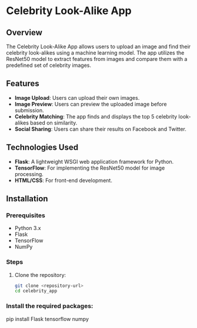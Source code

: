 # Celebrity Look-Alike App

## Overview
The Celebrity Look-Alike App allows users to upload an image and find their celebrity look-alikes using a machine learning model. The app utilizes the ResNet50 model to extract features from images and compare them with a predefined set of celebrity images.

## Features
- **Image Upload**: Users can upload their own images.
- **Image Preview**: Users can preview the uploaded image before submission.
- **Celebrity Matching**: The app finds and displays the top 5 celebrity look-alikes based on similarity.
- **Social Sharing**: Users can share their results on Facebook and Twitter.

## Technologies Used
- **Flask**: A lightweight WSGI web application framework for Python.
- **TensorFlow**: For implementing the ResNet50 model for image processing.
- **HTML/CSS**: For front-end development.

## Installation

### Prerequisites
- Python 3.x
- Flask
- TensorFlow
- NumPy

### Steps
1. Clone the repository:
   ```bash
   git clone <repository-url>
   cd celebrity_app
### Install the required packages:
pip install Flask tensorflow numpy
